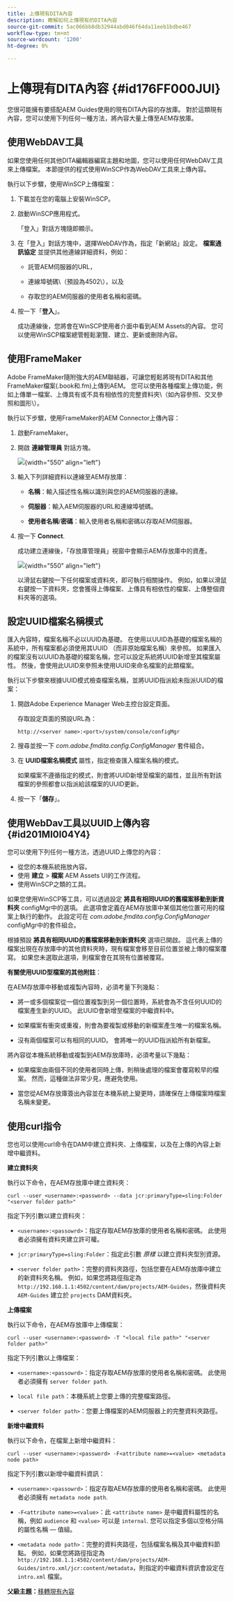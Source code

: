 ```yaml
---
title: 上傳現有DITA內容
description: 瞭解如何上傳現有的DITA內容
source-git-commit: 5ac066bb8db32944abd046f64da11eeb1bdbe467
workflow-type: tm+mt
source-wordcount: '1200'
ht-degree: 0%

---
```



# 上傳現有DITA內容 {#id176FF000JUI}

您很可能擁有要搭配AEM Guides使用的現有DITA內容的存放庫。 對於這類現有內容，您可以使用下列任何一種方法，將內容大量上傳至AEM存放庫。

## 使用WebDAV工具

如果您使用任何其他DITA編輯器編寫主題和地圖，您可以使用任何WebDAV工具來上傳檔案。 本節提供的程式使用WinSCP作為WebDAV工具來上傳內容。

執行以下步驟，使用WinSCP上傳檔案：

1. 下載並在您的電腦上安裝WinSCP。

1. 啟動WinSCP應用程式。

   「登入」對話方塊隨即顯示。

1. 在「登入」對話方塊中，選擇WebDAV作為，指定「新網站」設定。 **檔案通訊協定** 並提供其他連線詳細資料，例如：

   - 託管AEM伺服器的URL，

   - 連線埠號碼\（預設為4502\），以及

   - 存取您的AEM伺服器的使用者名稱和密碼。

1. 按一下「**登入**」。

   成功連線後，您將會在WinSCP使用者介面中看到AEM Assets的內容。 您可以使用WinSCP檔案總管輕鬆瀏覽、建立、更新或刪除內容。


## 使用FrameMaker

Adobe FrameMaker隨附強大的AEM聯結器，可讓您輕鬆將現有DITA和其他FrameMaker檔案\(.book和.fm\)上傳到AEM。 您可以使用各種檔案上傳功能，例如上傳單一檔案、上傳具有或不具有相依性的完整資料夾\（如內容參照、交叉參照和圖形\）。

執行以下步驟，使用FrameMaker的AEM Connector上傳內容：

1. 啟動FrameMaker。

1. 開啟 **連線管理員** 對話方塊。

   ![](assets/fm-aem-connector.png){width="550" align="left"}

1. 輸入下列詳細資料以連線至AEM存放庫：

   - **名稱**：輸入描述性名稱以識別與您的AEM伺服器的連線。
   - **伺服器**：輸入AEM伺服器的URL和連線埠號碼。

   - **使用者名稱**/**密碼**：輸入使用者名稱和密碼以存取AEM伺服器。

1. 按一下 **Connect**.

   成功建立連線後，「存放庫管理員」視窗中會顯示AEM存放庫中的資產。

   ![](assets/fm-repo-manager.png){width="550" align="left"}

   以滑鼠右鍵按一下任何檔案或資料夾，即可執行相關操作。 例如，如果以滑鼠右鍵按一下資料夾，您會獲得上傳檔案、上傳具有相依性的檔案、上傳整個資料夾等的選項。


## 設定UUID檔案名稱模式

匯入內容時，檔案名稱不必以UUID為基礎。 在使用以UUID為基礎的檔案名稱的系統中，所有檔案都必須使用其UUID （而非原始檔案名稱）來參照。 如果匯入的檔案沒有以UUID為基礎的檔案名稱，您可以設定系統將UUID新增至其檔案屬性。 然後，會使用此UUID來參照未使用UUID來命名檔案的此類檔案。

執行以下步驟來根據UUID模式檢查檔案名稱，並將UUID指派給未指派UUID的檔案：

1. 開啟Adobe Experience Manager Web主控台設定頁面。

   存取設定頁面的預設URL為：

   ```http
   http://<server name>:<port>/system/console/configMgr
   ```

1. 搜尋並按一下 *com.adobe.fmdita.config.ConfigManager* 套件組合。

1. 在 **UUID檔案名稱模式** 屬性，指定檢查匯入檔案名稱的模式。

   如果檔案不遵循指定的模式，則會將UUID新增至檔案的屬性，並且所有對該檔案的參照都會以指派給該檔案的UUID更新。

1. 按一下「**儲存**」。


## 使用WebDav工具以UUID上傳內容 {#id201MI0I04Y4}

您可以使用下列任何一種方法，透過UUID上傳您的內容：

- 從您的本機系統拖放內容。
- 使用 **建立** \> **檔案** AEM Assets UI的工作流程。
- 使用WinSCP之類的工具。

如果您使用WinSCP等工具，可以透過設定 **將具有相同UUID的舊檔案移動到新資料夾** configMgr中的選項。 此選項會定義在AEM存放庫中某個其他位置可用的檔案上執行的動作。 此設定可在 *com.adobe.fmdita.config.ConfigManager* configMgr中的套件組合。

根據預設 **將具有相同UUID的舊檔案移動到新資料夾** 選項已開啟。 這代表上傳的檔案出現在存放庫中的其他資料夾時，現有檔案會移至目前位置並被上傳的檔案覆寫。 如果您未選取此選項，則檔案會在其現有位置被覆寫。

**有關使用UUID型檔案的其他附註**：

在AEM存放庫中移動或複製內容時，必須考量下列幾點：

- 將一或多個檔案從一個位置複製到另一個位置時，系統會為不含任何UUID的檔案產生新的UUID。 此UUID會新增至檔案的中繼資料中。

- 如果檔案有衝突或重複，則會為要複製或移動的新檔案產生唯一的檔案名稱。

- 沒有兩個檔案可以有相同的UUID。 會將唯一的UUID指派給所有新檔案。


將內容從本機系統移動或複製到AEM存放庫時，必須考量以下幾點：

- 如果檔案由兩個不同的使用者同時上傳，則稍後處理的檔案會覆寫較早的檔案。 然而，這種做法非常少見，應避免使用。

- 當您從AEM存放庫簽出內容並在本機系統上變更時，請確保在上傳檔案時檔案名稱未變更。


## 使用curl指令

您也可以使用curl命令在DAM中建立資料夾、上傳檔案，以及在上傳的內容上新增中繼資料。

**建立資料夾**

執行以下命令，在AEM存放庫中建立資料夾：

```curl
curl --user <username>:<password> --data jcr:primaryType=sling:Folder "<server folder path>"
```

指定下列引數以建立資料夾：

- `<username>:<passowrd>`：指定存取AEM存放庫的使用者名稱和密碼。 此使用者必須擁有資料夾建立許可權。

- `jcr:primaryType=sling:Folder`：指定此引數 *原樣* 以建立資料夾型別資源。

- `<server folder path>`：完整的資料夾路徑，包括您要在AEM存放庫中建立的新資料夾名稱。 例如，如果您將路徑指定為 `http://192.168.1.1:4502/content/dam/projects/AEM-Guides`，然後資料夾 `AEM-Guides` 建立於 `projects` DAM資料夾。


**上傳檔案**

執行以下命令，在AEM存放庫中上傳檔案：

```curl
curl --user <username>:<password> -T "<local file path>" "<server folder path>"
```

指定下列引數以上傳檔案：

- `<username>:<passowrd>`：指定存取AEM存放庫的使用者名稱和密碼。 此使用者必須擁有 `server folder path`.

- ``local file path``：本機系統上您要上傳的完整檔案路徑。

- `<server folder path>`：您要上傳檔案的AEM伺服器上的完整資料夾路徑。


**新增中繼資料**

執行以下命令，在檔案上新增中繼資料：

```curl
curl --user <username>:<password> -F<attribute name>=<value> <metadata node path>
```

指定下列引數以新增中繼資料資訊：

- `<username>:<passowrd>`：指定存取AEM存放庫的使用者名稱和密碼。 此使用者必須擁有 ``metadata node path``.

- ``-F<attribute name>=<value>``：此 `<attribute name>` 是中繼資料屬性的名稱，例如 `audience` 和 `<value>` 可以是 `internal`. 您可以指定多個以空格分隔的屬性名稱 — 值組。

- `<metadata node path>`：完整的資料夾路徑，包括檔案名稱及其中繼資料節點。 例如，如果您將路徑指定為 `http://192.168.1.1:4502/content/dam/projects/AEM-Guides/intro.xml/jcr:content/metadata`，則指定的中繼資料資訊會設定在 `intro.xml` 檔案。


**父級主題：**[&#x200B;移轉現有內容](migrate-content.md)


